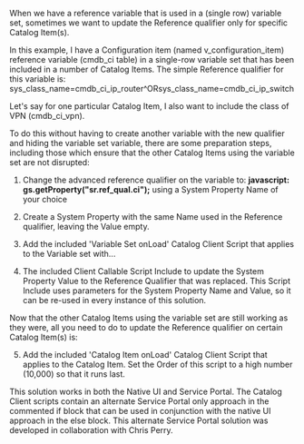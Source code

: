 When we have a reference variable that is used in a (single row) variable set, sometimes we want to update the Reference qualifier only for specific Catalog Item(s).

In this example, I have a Configuration item (named v_configuration_item) reference variable (cmdb_ci table) in a single-row variable set that has been included in a number of Catalog Items.  The simple Reference qualifier for this variable is:
sys_class_name=cmdb_ci_ip_router^ORsys_class_name=cmdb_ci_ip_switch

Let's say for one particular Catalog Item, I also want to include the class of VPN (cmdb_ci_vpn).

To do this without having to create another variable with the new qualifier and hiding the variable set variable, there are some preparation steps, including those which ensure that the other Catalog Items using the variable set are not disrupted:

1) Change the advanced reference qualifier on the variable to: **javascript: gs.getProperty("sr.ref_qual.ci");**
using a System Property Name of your choice

2) Create a System Property with the same Name used in the Reference qualifier, leaving the Value empty.

3) Add the included 'Variable Set onLoad' Catalog Client Script that applies to the Variable set with...

4) The included Client Callable Script Include to update the System Property Value to the Reference Qualifier that was replaced.  This Script Include uses parameters for the System Property Name and Value, so it can be re-used in every instance of this solution.

Now that the other Catalog Items using the variable set are still working as they were, all you need to do to update the Reference qualifier on certain Catalog Item(s) is:

5) Add the included 'Catalog Item onLoad' Catalog Client Script that applies to the Catalog Item.  Set the Order of this script to a high number (10,000) so that it runs last.

This solution works in both the Native UI and Service Portal. The Catalog Client scripts contain an alternate Service Portal only approach in the commented if block that can be used in conjunction with the native UI approach in the else block. This alternate Service Portal solution was developed in collaboration with Chris Perry.
